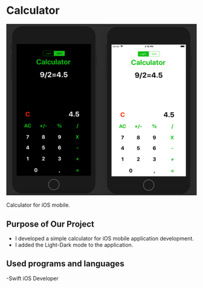 <h1 aling="center"> Calculator </h1>

<p aling="center"> <img width="600px" src="https://github.com/yemrecoskun/CalculatoriOSApp/blob/master/CalculatorScreenShot/lightdarkscreen.png" /> </p>
<p aling="center"> Calculator for iOS mobile. </p>

## Purpose of Our Project
- I developed a simple calculator for iOS mobile application development.
- I added the Light-Dark mode to the application.

## Used programs and languages
-Swift iOS Developer
